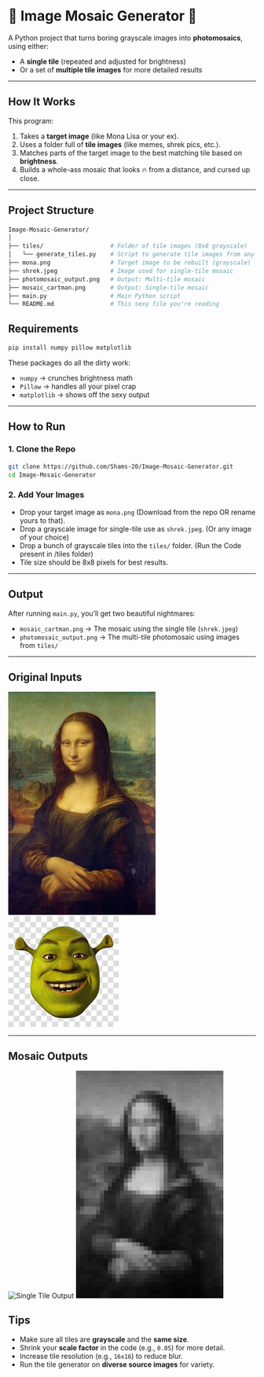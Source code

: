 # 🧩 Image Mosaic Generator 🎨

A Python project that turns boring grayscale images into **photomosaics**, using either:
- A **single tile** (repeated and adjusted for brightness)
- Or a set of **multiple tile images** for more detailed results

---

## How It Works

This program:
1. Takes a **target image** (like Mona Lisa or your ex).
2. Uses a folder full of **tile images** (like memes, shrek pics, etc.).
3. Matches parts of the target image to the best matching tile based on **brightness**.
4. Builds a whole-ass mosaic that looks 🔥 from a distance, and cursed up close.

---

## Project Structure

```bash
Image-Mosaic-Generator/
│
├── tiles/                   # Folder of tile images (8x8 grayscale)
│   └── generate_tiles.py    # Script to generate tile images from any source
├── mona.png                 # Target image to be rebuilt (grayscale)
├── shrek.jpeg               # Image used for single-tile mosaic
├── photomosaic_output.png   # Output: Multi-tile mosaic
├── mosaic_cartman.png       # Output: Single-tile mosaic
├── main.py                  # Main Python script
└── README.md                # This sexy file you're reading
```             

## Requirements

```bash
pip install numpy pillow matplotlib
```

These packages do all the dirty work:

- `numpy` → crunches brightness math  
- `Pillow` → handles all your pixel crap  
- `matplotlib` → shows off the sexy output

---

## How to Run

### 1. Clone the Repo

```bash
git clone https://github.com/Shams-20/Image-Mosaic-Generator.git
cd Image-Mosaic-Generator
```

### 2️. Add Your Images

- Drop your target image as `mona.png` (Download from the repo OR rename yours to that).
- Drop a grayscale image for single-tile use as `shrek.jpeg`. (Or any image of your choice)
- Drop a bunch of grayscale tiles into the `tiles/` folder. (Run the Code present in /tiles folder)
- Tile size should be 8x8 pixels for best results.

---

## Output

After running `main.py`, you’ll get two beautiful nightmares:

- `mosaic_cartman.png` → The mosaic using the single tile (`shrek.jpeg`)  
- `photomosaic_output.png` → The multi-tile photomosaic using images from `tiles/`

---

## Original Inputs

<p float="center">
  <img src="mona.png" width="300" alt="Mona Input" />
  <img src="shrek.jpeg"  alt="Shrek Tile" />
</p>

---

## Mosaic Outputs

<p float="centre">
  <img src="mosaic_single.png" width="300" alt="Single Tile Output" />
  <img src="mosaic_photo.png" width="300" alt="Photomosaic Output" />
</p>



## Tips

- Make sure all tiles are **grayscale** and the **same size**.  
- Shrink your **scale factor** in the code (e.g., `0.05`) for more detail.  
- Increase tile resolution (e.g., `16x16`) to reduce blur.  
- Run the tile generator on **diverse source images** for variety.
